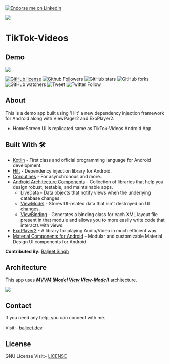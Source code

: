 <a href="https://www.linkedin.com/in/baljeet-singh-402303116/">
    <img src="https://img.shields.io/badge/Support-Endorse%20me%20on%20Linkedin-yellow?style=for-the-badge&logo=linkedin" alt="Endorse me on LinkedIn" /></a>
    
![](https://github.com/iambaljeet/TikTok-Videos-Videos/blob/master/art/tik_tok_banner_art.jpg)

# TikTok-Videos

## Demo
![](https://github.com/iambaljeet/TikTok-Videos/blob/master/art/tik_tok.webp)

[![GitHub license](https://img.shields.io/github/license/iambaljeet/TikTok-Videos)](LICENSE)
![Github Followers](https://img.shields.io/github/followers/iambaljeet?style=social)
![GitHub stars](https://img.shields.io/github/stars/iambaljeet/TikTok-Videos?style=social)
![GitHub forks](https://img.shields.io/github/forks/iambaljeet/TikTok-Videos-Videos)
![GitHub watchers](https://img.shields.io/github/watchers/iambaljeet/TikTok-Videos?style=social)
![Tweet](	https://img.shields.io/twitter/url?url=https%3A%2F%2Fgithub.com%2Fiambaljeet%2FTikTok-Videos)
![Twitter Follow](https://img.shields.io/twitter/follow/yetanotherdev_?label=Follow&style=social)

## About
This is a demo app built using 'Hilt' a new dependency injection framework for Android along with ViewPager2 and ExoPlayer2.
- HomeScreen UI is replicated same as TikTok-Videos Android App.

## Built With 🛠
- [Kotlin](https://kotlinlang.org/) - First class and official programming language for Android development.
- [Hilt](https://developer.android.com/training/dependency-injection/hilt-jetpack) - Dependency injection library for Android.
- [Coroutines](https://kotlinlang.org/docs/reference/coroutines-overview.html) - For asynchronous and more..
- [Android Architecture Components](https://developer.android.com/topic/libraries/architecture) - Collection of libraries that help you design robust, testable, and maintainable apps.
  - [LiveData](https://developer.android.com/topic/libraries/architecture/livedata) - Data objects that notify views when the underlying database changes.
  - [ViewModel](https://developer.android.com/topic/libraries/architecture/viewmodel) - Stores UI-related data that isn't destroyed on UI changes. 
  - [ViewBinding](https://developer.android.com/topic/libraries/view-binding) - Generates a binding class for each XML layout file present in that module and allows you to more easily write code that interacts with views.
- [ExoPlayer2](https://github.com/google/ExoPlayer) - A library for playing Audio/Video in much efficient way.
- [Material Components for Android](https://github.com/material-components/material-components-android) - Modular and customizable Material Design UI components for Android.

**Contributed By:** [Baljeet Singh](https://github.com/iambaljeet/)

## Architecture
This app uses [***MVVM (Model View View-Model)***](https://developer.android.com/jetpack/docs/guide#recommended-app-arch) architecture.

![](https://developer.android.com/topic/libraries/architecture/images/final-architecture.png)

## Contact
If you need any help, you can connect with me.

Visit:- [baljeet.dev](https://baljeet.dev)

## License

GNU License Visit:- [LICENSE](https://github.com/iambaljeet/TikTok-Videos/blob/master/LICENSE)

